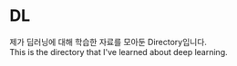 # DL

제가 딥러닝에 대해 학습한 자료를 모아둔 Directory입니다.  
This is the directory that I've learned about deep learning.
